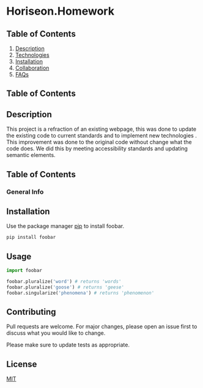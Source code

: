 # Horiseon.Homework

## Table of Contents
1. [Description](#description)
2. [Technologies](#technologies)
3. [Installation](#installation)
4. [Collaboration](#collaboration)
5. [FAQs](#faqs)

## Table of Contents
<a name="description"></a>
## Description 
This project is a refraction of an existing webpage, this was done to update the existing code to current standards and to implement new technologies . This improvement was done to the original code without change what the code does. We did this by meeting accessibility standards and updating semantic elements.   

## Table of Contents
<a name="general-info"></a>
### General Info

## Installation

Use the package manager [pip](https://pip.pypa.io/en/stable/) to install foobar.

```bash
pip install foobar
```

## Usage

```python
import foobar

foobar.pluralize('word') # returns 'words'
foobar.pluralize('goose') # returns 'geese'
foobar.singularize('phenomena') # returns 'phenomenon'
```

## Contributing
Pull requests are welcome. For major changes, please open an issue first to discuss what you would like to change.

Please make sure to update tests as appropriate.

## License
[MIT](https://choosealicense.com/licenses/mit/)
